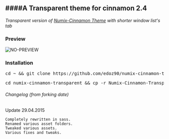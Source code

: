 ####A Transparent theme for cinnamon __2.4__
---
_Transparent version of [Numix-Cinnamon Theme](https://github.com/zagortenay333/numix-cinnamon) with shorter window list's tab_

### Preview
<img src="https://github.com/edoz90/numix-cinnamon/blob/master/NumixTransparent.png" alt="NO-PREVIEW"/>

### Installation
<pre>cd ~ && git clone https://github.com/edoz90/numix-cinnamon-transparent.git</pre>
<pre>cd numix-cinnamon-transparent && cp -r Numix-Cinnamon-Transparent ~/.themes/</pre>

###### Changelog (from forking date)
Update 29.04.2015

    Completely rewritten in sass.
    Renamed various asset folders.
    Tweaked various assets.
    Various fixes and tweaks.
